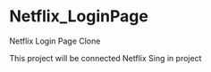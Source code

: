 # Netflix_LoginPage
Netflix Login Page Clone

This project will be connected Netflix Sing in project 
